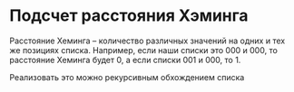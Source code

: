 # Подсчет расстояния Хэминга
Расстояние Хеминга – количество различных значений на одних и тех же позициях списка. Например, если наши списки это 000 и 000, то расстояние Хеминга будет 0, а если списки 001 и 000, то 1.


Реализовать это можно рекурсивным обхождением списка
